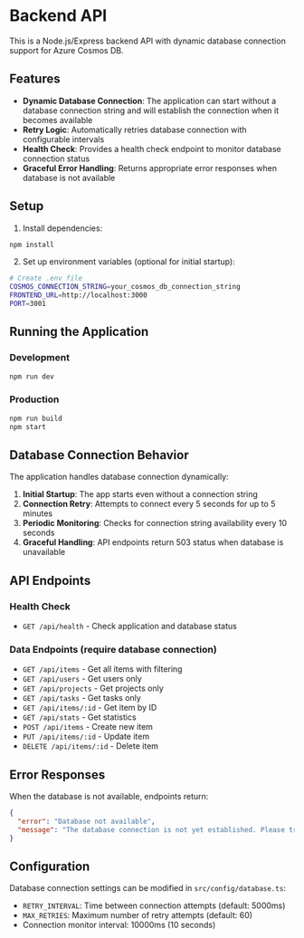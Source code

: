 # Backend API

This is a Node.js/Express backend API with dynamic database connection support for Azure Cosmos DB.

## Features

- **Dynamic Database Connection**: The application can start without a database connection string and will establish the connection when it becomes available
- **Retry Logic**: Automatically retries database connection with configurable intervals
- **Health Check**: Provides a health check endpoint to monitor database connection status
- **Graceful Error Handling**: Returns appropriate error responses when database is not available

## Setup

1. Install dependencies:
```bash
npm install
```

2. Set up environment variables (optional for initial startup):
```bash
# Create .env file
COSMOS_CONNECTION_STRING=your_cosmos_db_connection_string
FRONTEND_URL=http://localhost:3000
PORT=3001
```

## Running the Application

### Development
```bash
npm run dev
```

### Production
```bash
npm run build
npm start
```

## Database Connection Behavior

The application handles database connection dynamically:

1. **Initial Startup**: The app starts even without a connection string
2. **Connection Retry**: Attempts to connect every 5 seconds for up to 5 minutes
3. **Periodic Monitoring**: Checks for connection string availability every 10 seconds
4. **Graceful Handling**: API endpoints return 503 status when database is unavailable

## API Endpoints

### Health Check
- `GET /api/health` - Check application and database status

### Data Endpoints (require database connection)
- `GET /api/items` - Get all items with filtering
- `GET /api/users` - Get users only
- `GET /api/projects` - Get projects only
- `GET /api/tasks` - Get tasks only
- `GET /api/items/:id` - Get item by ID
- `GET /api/stats` - Get statistics
- `POST /api/items` - Create new item
- `PUT /api/items/:id` - Update item
- `DELETE /api/items/:id` - Delete item

## Error Responses

When the database is not available, endpoints return:
```json
{
  "error": "Database not available",
  "message": "The database connection is not yet established. Please try again later."
}
```

## Configuration

Database connection settings can be modified in `src/config/database.ts`:
- `RETRY_INTERVAL`: Time between connection attempts (default: 5000ms)
- `MAX_RETRIES`: Maximum number of retry attempts (default: 60)
- Connection monitor interval: 10000ms (10 seconds) 